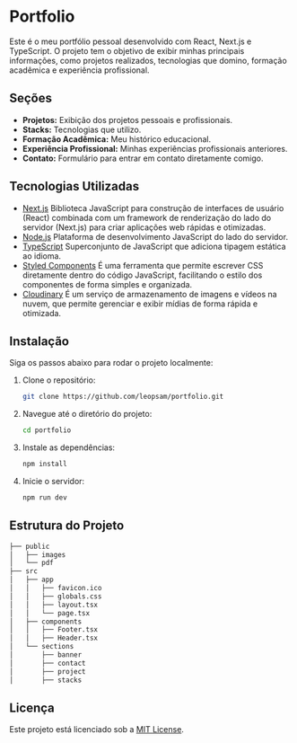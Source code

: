 # Portfolio

Este é o meu portfólio pessoal desenvolvido com React, Next.js e TypeScript. O projeto tem o objetivo de exibir minhas principais informações, como projetos realizados, tecnologias que domino, formação acadêmica e experiência profissional.

## Seções

- **Projetos:** Exibição dos projetos pessoais e profissionais.
- **Stacks:** Tecnologias que utilizo.
- **Formação Acadêmica:** Meu histórico educacional.
- **Experiência Profissional:** Minhas experiências profissionais anteriores.
- **Contato:** Formulário para entrar em contato diretamente comigo.

## Tecnologias Utilizadas

- [Next.js](https://nextjs.org/) Biblioteca JavaScript para construção de interfaces de usuário (React) combinada com um framework de renderização do lado do servidor (Next.js) para criar aplicações web rápidas e otimizadas.
- [Node.js](https://nodejs.org/) Plataforma de desenvolvimento JavaScript do lado do servidor.
- [TypeScript](https://www.typescriptlang.org/) Superconjunto de JavaScript que adiciona tipagem estática ao idioma.
- [Styled Components](https://styled-components.com/) É uma ferramenta que permite escrever CSS diretamente dentro do código JavaScript, facilitando o estilo dos componentes de forma simples e organizada.
- [Cloudinary](https://cloudinary.com/) É um serviço de armazenamento de imagens e vídeos na nuvem, que permite gerenciar e exibir mídias de forma rápida e otimizada.

## Instalação

Siga os passos abaixo para rodar o projeto localmente:

1. Clone o repositório:

   ```bash
   git clone https://github.com/leopsam/portfolio.git
   ```

2. Navegue até o diretório do projeto:

   ```bash
   cd portfolio
   ```

3. Instale as dependências:
   ```bash
   npm install
   ```
4. Inicie o servidor:
   ```bash
   npm run dev
   ```

## Estrutura do Projeto

```bash
├── public
│   ├── images
│   └── pdf
├── src
│   ├── app
│   │   ├── favicon.ico
│   │   ├── globals.css
│   │   ├── layout.tsx
│   │   └── page.tsx
│   ├── components
│   │   ├── Footer.tsx
│   │   ├── Header.tsx
│   └── sections
│       ├── banner
│       ├── contact
│       ├── project
│       ├── stacks

```

## Licença

Este projeto está licenciado sob a [MIT License](LICENSE).
